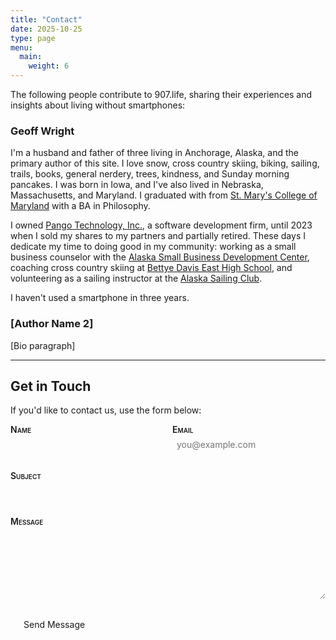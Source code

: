 ```yaml
---
title: "Contact"
date: 2025-10-25
type: page
menu:
  main:
    weight: 6
---
```


The following people contribute to 907.life, sharing their experiences and insights about living without smartphones:

### Geoff Wright

I'm a husband and father of three living in Anchorage, Alaska, and the primary author of this site. I love snow, cross country skiing, biking, sailing, trails, books, general nerdery, trees, kindness, and Sunday morning pancakes. I was born in Iowa, and I've also lived in Nebraska, Massachusetts, and Maryland. I graduated with from [St. Mary's College of Maryland](https://www.smcm.edu) with a BA in Philosophy.

I owned [Pango Technology, Inc.](https://www.pangotechnology.com), a software development firm, until 2023 when I sold my shares to my partners and partially retired. These days I dedicate my time to doing good in my community: working as a small business counselor with the [Alaska Small Business Development Center](https://aksbdc.org), coaching cross country skiing at [Bettye Davis East High School](https://east.asdk12.org), and volunteering as a sailing instructor at the [Alaska Sailing Club](https://aksailingclub.org).

I haven't used a smartphone in three years.

### [Author Name 2]

[Bio paragraph]

---

## Get in Touch

If you'd like to contact us, use the form below:

<form action="https://api.web3forms.com/submit" method="POST" id="contact-form" novalidate>

<input type="hidden" name="access_key" value="66a4d192-fa4d-49ac-8cc2-a0806cd581b0">
<input type="hidden" name="replyto" id="replyto">
<input type="hidden" name="subject" id="subject-hidden">
<input type="hidden" name="from_name" id="from-name-hidden">
<input type="checkbox" name="botcheck" style="display: none;">

<div class="form-row">
<p>
<label for="name">Name</label><br>
<input type="text" id="name" required aria-describedby="name-error">
<span id="name-error" class="error-message" role="alert"></span>
</p>

<p>
<label for="email">Email</label><br>
<input type="email" id="email" required pattern="[a-zA-Z0-9._%+\-]+@[a-zA-Z0-9.\-]+\.[a-zA-Z]{2,}" placeholder="you@example.com" aria-describedby="email-error">
<span id="email-error" class="error-message" role="alert"></span>
</p>
</div>

<p>
<label for="subject">Subject</label><br>
<input type="text" id="subject" required aria-describedby="subject-error">
<span id="subject-error" class="error-message" role="alert"></span>
</p>

<p>
<label for="message">Message</label><br>
<textarea name="message" id="message" rows="6" required aria-describedby="message-error"></textarea>
<span id="message-error" class="error-message" role="alert"></span>
</p>

<p>
<button type="submit" id="submit-btn">Send Message</button>
</p>

<div id="form-result" role="status" aria-live="polite"></div>

</form>

<style>
#contact-form label {
  font-variant: small-caps;
  font-weight: 600;
}

#contact-form p {
  margin: 0 0 0.5em 0;
}

#contact-form input[type="text"],
#contact-form input[type="email"],
#contact-form textarea {
  width: 100%;
  max-width: 40em;
  padding: 0.5em;
  font-family: inherit;
  font-size: inherit;
  border: 1px solid var(--accent2);
  border-radius: 3px;
  background: var(--background);
  color: var(--text);
  box-sizing: border-box;
  transition: border-color 0.2s;
}

#contact-form input.invalid,
#contact-form textarea.invalid {
  border-color: var(--alert-border);
}

#contact-form .error-message {
  display: block;
  color: var(--alert-border);
  font-size: 0.9em;
  margin-top: 0.25em;
  min-height: 1.2em;
}

#contact-form textarea {
  resize: vertical;
}

#contact-form input:focus,
#contact-form textarea:focus {
  outline: 2px solid var(--link);
  outline-offset: 2px;
}

#contact-form button {
  background: var(--link);
  color: var(--button-text);
  border: none;
  padding: 0.5em 1.5em;
  font-size: inherit;
  font-family: inherit;
  cursor: pointer;
  border-radius: 3px;
  transition: opacity 0.2s;
}

#contact-form button:hover:not(:disabled) {
  opacity: 0.9;
}

#contact-form button:disabled {
  opacity: 0.6;
  cursor: not-allowed;
}

#form-result {
  padding: 1em;
  margin-top: 1em;
  border-radius: 3px;
  position: relative;
  opacity: 0;
  max-height: 0;
  overflow: hidden;
  transition: opacity 0.3s ease, max-height 0.3s ease, margin-top 0.3s ease, padding 0.3s ease;
}

#form-result.visible {
  opacity: 1;
  max-height: 200px;
  margin-top: 1em;
}

#form-result.success {
  background: var(--note);
  border: 2px solid var(--note-border);
  color: var(--text);
}

#form-result.error {
  background: var(--alert);
  border: 2px solid var(--alert-border);
  color: var(--text);
}

#form-result .close-btn {
  position: absolute;
  top: 0.5em;
  right: 0.5em;
  background: none;
  border: none;
  font-size: 1.2em;
  cursor: pointer;
  color: var(--text);
  padding: 0.25em 0.5em;
  line-height: 1;
}

#form-result .close-btn:hover {
  opacity: 0.7;
}

@media (min-width: 600px) {
  #contact-form .form-row {
    display: flex;
    gap: 1em;
    max-width: 40em;
  }

  #contact-form .form-row > p {
    flex: 1;
    margin: 0 0 0.5em 0;
  }

  #contact-form .form-row input {
    max-width: none;
  }
}
</style>

<script>
const form = document.getElementById('contact-form');
const result = document.getElementById('form-result');
const submitBtn = document.getElementById('submit-btn');

// Field validation
const fields = {
  name: {
    element: document.getElementById('name'),
    error: document.getElementById('name-error'),
    validate: (value) => {
      if (!value.trim()) return 'Name is required';
      return '';
    }
  },
  email: {
    element: document.getElementById('email'),
    error: document.getElementById('email-error'),
    validate: (value) => {
      if (!value.trim()) return 'Email is required';
      const pattern = /^[a-zA-Z0-9._%+\-]+@[a-zA-Z0-9.\-]+\.[a-zA-Z]{2,}$/;
      if (!pattern.test(value)) return 'Please enter a valid email address';
      return '';
    }
  },
  subject: {
    element: document.getElementById('subject'),
    error: document.getElementById('subject-error'),
    validate: (value) => {
      if (!value.trim()) return 'Subject is required';
      return '';
    }
  },
  message: {
    element: document.getElementById('message'),
    error: document.getElementById('message-error'),
    validate: (value) => {
      if (!value.trim()) return 'Message is required';
      return '';
    }
  }
};

// Validate individual field
function validateField(fieldName) {
  const field = fields[fieldName];
  const errorMsg = field.validate(field.element.value);

  field.error.textContent = errorMsg;
  if (errorMsg) {
    field.element.classList.add('invalid');
  } else {
    field.element.classList.remove('invalid');
  }

  return !errorMsg;
}

// Hide result with fade-out
function hideResult() {
  result.classList.remove('visible');
  setTimeout(() => {
    if (!result.classList.contains('visible')) {
      result.innerHTML = '';
      result.className = '';
    }
  }, 300);
}

// Show result with fade-in
function showResult(message, type) {
  result.innerHTML = `${message}<button type="button" class="close-btn" aria-label="Close message">×</button>`;
  result.className = type;

  result.offsetHeight;

  result.classList.add('visible');

  result.querySelector('.close-btn').addEventListener('click', hideResult);
}

// Add blur validation and input handlers to all fields
Object.keys(fields).forEach(fieldName => {
  fields[fieldName].element.addEventListener('blur', () => {
    validateField(fieldName);
  });

  fields[fieldName].element.addEventListener('input', () => {
    if (fields[fieldName].error.textContent) {
      fields[fieldName].error.textContent = '';
      fields[fieldName].element.classList.remove('invalid');
    }

    if (result.classList.contains('visible')) {
      hideResult();
    }
  });
});

form.addEventListener('submit', function(e) {
  e.preventDefault();

  let isValid = true;
  Object.keys(fields).forEach(fieldName => {
    if (!validateField(fieldName)) {
      isValid = false;
    }
  });

  if (!isValid) {
    showResult('Please correct the errors above.', 'error');
    return;
  }

  document.getElementById('replyto').value = document.getElementById('email').value;
  document.getElementById('subject-hidden').value = document.getElementById('subject').value;
  document.getElementById('from-name-hidden').value = document.getElementById('name').value;

  submitBtn.disabled = true;
  submitBtn.textContent = 'Sending...';

  const formData = new FormData(form);
  const object = Object.fromEntries(formData);
  const json = JSON.stringify(object);

  fetch('https://api.web3forms.com/submit', {
    method: 'POST',
    headers: {
      'Content-Type': 'application/json',
      'Accept': 'application/json'
    },
    body: json
  })
  .then(async (response) => {
    let json = await response.json();
    if (response.status == 200) {
      showResult('✓ Thank you! Your message has been sent successfully.', 'success');
      form.reset();
      Object.keys(fields).forEach(fieldName => {
        fields[fieldName].element.classList.remove('invalid');
        fields[fieldName].error.textContent = '';
      });
    } else {
      showResult(json.message || 'Something went wrong. Please try again.', 'error');
    }
  })
  .catch(error => {
    showResult('Unable to send message. Please check your connection and try again.', 'error');
  })
  .finally(() => {
    submitBtn.disabled = false;
    submitBtn.textContent = 'Send Message';
  });
});
</script>
